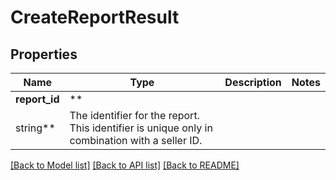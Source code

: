 # CreateReportResult

## Properties

Name | Type | Description | Notes
------------ | ------------- | ------------- | -------------
**report_id** | **
string** | The identifier for the report. This identifier is unique only in combination with a seller ID. |

[[Back to Model list]](../../README.md#documentation-for-models) [[Back to API list]](../../README.md#documentation-for-api-endpoints) [[Back to README]](../../README.md)

